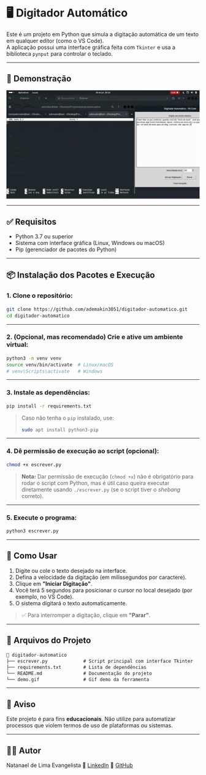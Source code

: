 

# 🖥️ Digitador Automático

Este é um projeto em Python que simula a digitação automática de um texto em qualquer editor (como o VS Code).  
A aplicação possui uma interface gráfica feita com `Tkinter` e usa a biblioteca `pynput` para controlar o teclado.

---

## 📸 Demonstração

<p align="center">
  <img src="https://github.com/ademakin3051/digitador-automatico/blob/main/demo.gif?raw=true" width="600" alt="Demonstração do Digitador Automático" />
</p>



---

## ✅ Requisitos

- Python 3.7 ou superior  
- Sistema com interface gráfica (Linux, Windows ou macOS)  
- Pip (gerenciador de pacotes do Python)  

---

## 📦 Instalação dos Pacotes e Execução

### 1. Clone o repositório:
```bash
git clone https://github.com/ademakin3051/digitador-automatico.git
cd digitador-automatico
````

---

### 2. (Opcional, mas recomendado) Crie e ative um ambiente virtual:

```bash
python3 -m venv venv
source venv/bin/activate  # Linux/macOS
# venv\Scripts\activate   # Windows
```

---

### 3. Instale as dependências:

```bash
pip install -r requirements.txt
```

> Caso não tenha o `pip` instalado, use:
>
> ```bash
> sudo apt install python3-pip
> ```

---

### 4. Dê permissão de execução ao script (opcional):

```bash
chmod +x escrever.py
```

> **Nota:** Dar permissão de execução (`chmod +x`) não é obrigatório para rodar o script com Python, mas é útil caso queira executar diretamente usando `./escrever.py` (se o script tiver o *shebang* correto).

---

### 5. Execute o programa:

```bash
python3 escrever.py
```

---

## 📝 Como Usar

1. Digite ou cole o texto desejado na interface.
2. Defina a velocidade da digitação (em milissegundos por caractere).
3. Clique em **"Iniciar Digitação"**.
4. Você terá 5 segundos para posicionar o cursor no local desejado (por exemplo, no VS Code).
5. O sistema digitará o texto automaticamente.

> ✅ Para interromper a digitação, clique em **"Parar"**.

---

## 📄 Arquivos do Projeto

```
📁 digitador-automatico
├── escrever.py             # Script principal com interface Tkinter
├── requirements.txt        # Lista de dependências
└── README.md               # Documentação do projeto
└── demo.gif                # Gif demo da ferramenta
```

---

## 🛑 Aviso

Este projeto é para fins **educacionais**.
Não utilize para automatizar processos que violem termos de uso de plataformas ou sistemas.

---

## 👨‍💻 Autor

Natanael de Lima Evangelista
🔗 [LinkedIn](https://www.linkedin.com/in/natanaellima10/)
🐙 [GitHub](https://github.com/ademakin3051)

```
